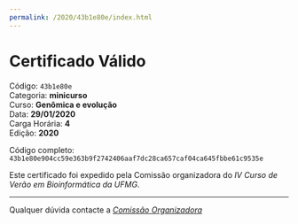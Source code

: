 ```yaml
---
permalink: /2020/43b1e80e/index.html
---
```


# Certificado Válido

Código: `43b1e80e`<br>
Categoria: **minicurso**<br>
Curso: **Genômica e evolução**<br>
Data: **29/01/2020**<br>
Carga Horária: **4**<br>
Edição: **2020**<br>


Código completo: `43b1e80e904cc59e363b9f2742406aaf7dc28ca657caf04ca645fbbe61c9535e`


Este certificado foi expedido pela Comissão organizadora do *IV Curso de Verão em Bioinformática da UFMG*.

----

Qualquer dúvida contacte a [_Comissão Organizadora_](<mailto:cursobioinfoufmg@gmail.com$subject=[Certificados]>)

